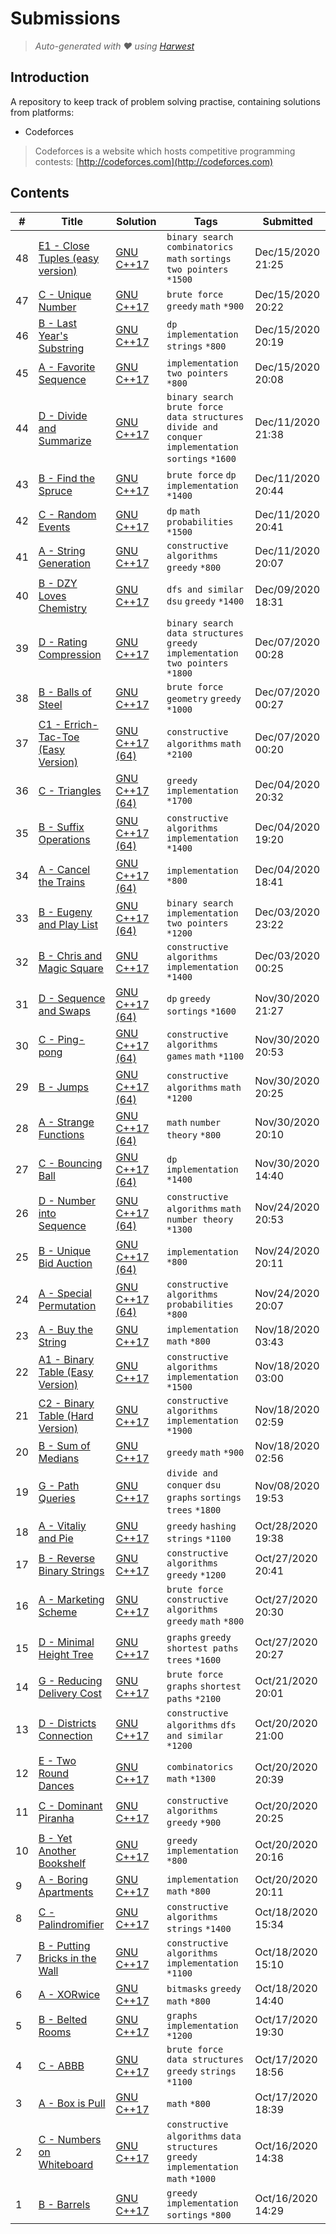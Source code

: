 Submissions
======================
> *Auto-generated with ❤ using [Harwest](https://github.com/nileshsah/harwest-tool)*

## Introduction

A repository to keep track of problem solving practise, containing solutions from platforms:
* Codeforces
> Codeforces is a website which hosts competitive programming contests: [http://codeforces.com](http://codeforces.com)

## Contents

| # | Title | Solution | Tags | Submitted |
|---| ----- | -------- | ---- | --------- |
48 | [E1 - Close Tuples (easy version)](https://codeforces.com/contest/1462/problem/E1) | [GNU C++17](./codeforces\1462\E1.cpp) | `binary search` `combinatorics` `math` `sortings` `two pointers` `*1500` | Dec/15/2020 21:25 | 
47 | [C - Unique Number](https://codeforces.com/contest/1462/problem/C) | [GNU C++17](./codeforces\1462\C.cpp) | `brute force` `greedy` `math` `*900` | Dec/15/2020 20:22 | 
46 | [B - Last Year's Substring](https://codeforces.com/contest/1462/problem/B) | [GNU C++17](./codeforces\1462\B.cpp) | `dp` `implementation` `strings` `*800` | Dec/15/2020 20:19 | 
45 | [A - Favorite Sequence](https://codeforces.com/contest/1462/problem/A) | [GNU C++17](./codeforces\1462\A.cpp) | `implementation` `two pointers` `*800` | Dec/15/2020 20:08 | 
44 | [D - Divide and Summarize](https://codeforces.com/contest/1461/problem/D) | [GNU C++17](./codeforces\1461\D.cpp) | `binary search` `brute force` `data structures` `divide and conquer` `implementation` `sortings` `*1600` | Dec/11/2020 21:38 | 
43 | [B - Find the Spruce](https://codeforces.com/contest/1461/problem/B) | [GNU C++17](./codeforces\1461\B.cpp) | `brute force` `dp` `implementation` `*1400` | Dec/11/2020 20:44 | 
42 | [C - Random Events](https://codeforces.com/contest/1461/problem/C) | [GNU C++17](./codeforces\1461\C.cpp) | `dp` `math` `probabilities` `*1500` | Dec/11/2020 20:41 | 
41 | [A - String Generation](https://codeforces.com/contest/1461/problem/A) | [GNU C++17](./codeforces\1461\A.cpp) | `constructive algorithms` `greedy` `*800` | Dec/11/2020 20:07 | 
40 | [B - DZY Loves Chemistry](https://codeforces.com/contest/445/problem/B) | [GNU C++17](./codeforces\445\B.cpp) | `dfs and similar` `dsu` `greedy` `*1400` | Dec/09/2020 18:31 | 
39 | [D - Rating Compression](https://codeforces.com/contest/1450/problem/D) | [GNU C++17](./codeforces\1450\D.cpp) | `binary search` `data structures` `greedy` `implementation` `two pointers` `*1800` | Dec/07/2020 00:28 | 
38 | [B - Balls of Steel](https://codeforces.com/contest/1450/problem/B) | [GNU C++17](./codeforces\1450\B.cpp) | `brute force` `geometry` `greedy` `*1000` | Dec/07/2020 00:27 | 
37 | [C1 - Errich-Tac-Toe (Easy Version)](https://codeforces.com/contest/1450/problem/C1) | [GNU C++17 (64)](./codeforces\1450\C1.cpp) | `constructive algorithms` `math` `*2100` | Dec/07/2020 00:20 | 
36 | [C - Triangles](https://codeforces.com/contest/1453/problem/C) | [GNU C++17 (64)](./codeforces\1453\C.cpp) | `greedy` `implementation` `*1700` | Dec/04/2020 20:32 | 
35 | [B - Suffix Operations](https://codeforces.com/contest/1453/problem/B) | [GNU C++17 (64)](./codeforces\1453\B.cpp) | `constructive algorithms` `implementation` `*1400` | Dec/04/2020 19:20 | 
34 | [A - Cancel the Trains](https://codeforces.com/contest/1453/problem/A) | [GNU C++17 (64)](./codeforces\1453\A.cpp) | `implementation` `*800` | Dec/04/2020 18:41 | 
33 | [B - Eugeny and Play List](https://codeforces.com/contest/302/problem/B) | [GNU C++17 (64)](./codeforces\302\B.cpp) | `binary search` `implementation` `two pointers` `*1200` | Dec/03/2020 23:22 | 
32 | [B - Chris and Magic Square](https://codeforces.com/contest/711/problem/B) | [GNU C++17](./codeforces\711\B.cpp) | `constructive algorithms` `implementation` `*1400` | Dec/03/2020 00:25 | 
31 | [D - Sequence and Swaps](https://codeforces.com/contest/1455/problem/D) | [GNU C++17 (64)](./codeforces\1455\D.cpp) | `dp` `greedy` `sortings` `*1600` | Nov/30/2020 21:27 | 
30 | [C - Ping-pong](https://codeforces.com/contest/1455/problem/C) | [GNU C++17 (64)](./codeforces\1455\C.cpp) | `constructive algorithms` `games` `math` `*1100` | Nov/30/2020 20:53 | 
29 | [B - Jumps](https://codeforces.com/contest/1455/problem/B) | [GNU C++17 (64)](./codeforces\1455\B.cpp) | `constructive algorithms` `math` `*1200` | Nov/30/2020 20:25 | 
28 | [A - Strange Functions](https://codeforces.com/contest/1455/problem/A) | [GNU C++17 (64)](./codeforces\1455\A.cpp) | `math` `number theory` `*800` | Nov/30/2020 20:10 | 
27 | [C - Bouncing Ball](https://codeforces.com/contest/1457/problem/C) | [GNU C++17 (64)](./codeforces\1457\C.cpp) | `dp` `implementation` `*1400` | Nov/30/2020 14:40 | 
26 | [D - Number into Sequence](https://codeforces.com/contest/1454/problem/D) | [GNU C++17 (64)](./codeforces\1454\D.cpp) | `constructive algorithms` `math` `number theory` `*1300` | Nov/24/2020 20:53 | 
25 | [B - Unique Bid Auction](https://codeforces.com/contest/1454/problem/B) | [GNU C++17 (64)](./codeforces\1454\B.cpp) | `implementation` `*800` | Nov/24/2020 20:11 | 
24 | [A - Special Permutation](https://codeforces.com/contest/1454/problem/A) | [GNU C++17 (64)](./codeforces\1454\A.cpp) | `constructive algorithms` `probabilities` `*800` | Nov/24/2020 20:07 | 
23 | [A - Buy the String](https://codeforces.com/contest/1440/problem/A) | [GNU C++17](./codeforces\1440\A.cpp) | `implementation` `math` `*800` | Nov/18/2020 03:43 | 
22 | [A1 - Binary Table (Easy Version)](https://codeforces.com/contest/1439/problem/A1) | [GNU C++17](./codeforces\1439\A1.cpp) | `constructive algorithms` `implementation` `*1500` | Nov/18/2020 03:00 | 
21 | [C2 - Binary Table (Hard Version)](https://codeforces.com/contest/1440/problem/C2) | [GNU C++17](./codeforces\1440\C2.cpp) | `constructive algorithms` `implementation` `*1900` | Nov/18/2020 02:59 | 
20 | [B - Sum of Medians](https://codeforces.com/contest/1440/problem/B) | [GNU C++17](./codeforces\1440\B.cpp) | `greedy` `math` `*900` | Nov/18/2020 02:56 | 
19 | [G - Path Queries](https://codeforces.com/contest/1213/problem/G) | [GNU C++17](./codeforces\1213\G.cpp) | `divide and conquer` `dsu` `graphs` `sortings` `trees` `*1800` | Nov/08/2020 19:53 | 
18 | [A - Vitaliy and Pie](https://codeforces.com/contest/525/problem/A) | [GNU C++17](./codeforces\525\A.cpp) | `greedy` `hashing` `strings` `*1100` | Oct/28/2020 19:38 | 
17 | [B - Reverse Binary Strings](https://codeforces.com/contest/1437/problem/B) | [GNU C++17](./codeforces\1437\B.cpp) | `constructive algorithms` `greedy` `*1200` | Oct/27/2020 20:41 | 
16 | [A - Marketing Scheme](https://codeforces.com/contest/1437/problem/A) | [GNU C++17](./codeforces\1437\A.cpp) | `brute force` `constructive algorithms` `greedy` `math` `*800` | Oct/27/2020 20:30 | 
15 | [D - Minimal Height Tree](https://codeforces.com/contest/1437/problem/D) | [GNU C++17](./codeforces\1437\D.cpp) | `graphs` `greedy` `shortest paths` `trees` `*1600` | Oct/27/2020 20:27 | 
14 | [G - Reducing Delivery Cost](https://codeforces.com/contest/1433/problem/G) | [GNU C++17](./codeforces\1433\G.cpp) | `brute force` `graphs` `shortest paths` `*2100` | Oct/21/2020 20:01 | 
13 | [D - Districts Connection](https://codeforces.com/contest/1433/problem/D) | [GNU C++17](./codeforces\1433\D.cpp) | `constructive algorithms` `dfs and similar` `*1200` | Oct/20/2020 21:00 | 
12 | [E - Two Round Dances](https://codeforces.com/contest/1433/problem/E) | [GNU C++17](./codeforces\1433\E.cpp) | `combinatorics` `math` `*1300` | Oct/20/2020 20:39 | 
11 | [C - Dominant Piranha](https://codeforces.com/contest/1433/problem/C) | [GNU C++17](./codeforces\1433\C.cpp) | `constructive algorithms` `greedy` `*900` | Oct/20/2020 20:25 | 
10 | [B - Yet Another Bookshelf](https://codeforces.com/contest/1433/problem/B) | [GNU C++17](./codeforces\1433\B.cpp) | `greedy` `implementation` `*800` | Oct/20/2020 20:16 | 
9 | [A - Boring Apartments](https://codeforces.com/contest/1433/problem/A) | [GNU C++17](./codeforces\1433\A.cpp) | `implementation` `math` `*800` | Oct/20/2020 20:11 | 
8 | [C - Palindromifier](https://codeforces.com/contest/1421/problem/C) | [GNU C++17](./codeforces\1421\C.cpp) | `constructive algorithms` `strings` `*1400` | Oct/18/2020 15:34 | 
7 | [B - Putting Bricks in the Wall](https://codeforces.com/contest/1421/problem/B) | [GNU C++17](./codeforces\1421\B.cpp) | `constructive algorithms` `implementation` `*1100` | Oct/18/2020 15:10 | 
6 | [A - XORwice](https://codeforces.com/contest/1421/problem/A) | [GNU C++17](./codeforces\1421\A.cpp) | `bitmasks` `greedy` `math` `*800` | Oct/18/2020 14:40 | 
5 | [B - Belted Rooms](https://codeforces.com/contest/1428/problem/B) | [GNU C++17](./codeforces\1428\B.cpp) | `graphs` `implementation` `*1200` | Oct/17/2020 19:30 | 
4 | [C - ABBB](https://codeforces.com/contest/1428/problem/C) | [GNU C++17](./codeforces\1428\C.cpp) | `brute force` `data structures` `greedy` `strings` `*1100` | Oct/17/2020 18:56 | 
3 | [A - Box is Pull](https://codeforces.com/contest/1428/problem/A) | [GNU C++17](./codeforces\1428\A.cpp) | `math` `*800` | Oct/17/2020 18:39 | 
2 | [C - Numbers on Whiteboard](https://codeforces.com/contest/1430/problem/C) | [GNU C++17](./codeforces\1430\C.cpp) | `constructive algorithms` `data structures` `greedy` `implementation` `math` `*1000` | Oct/16/2020 14:38 | 
1 | [B - Barrels](https://codeforces.com/contest/1430/problem/B) | [GNU C++17](./codeforces\1430\B.cpp) | `greedy` `implementation` `sortings` `*800` | Oct/16/2020 14:29 | 